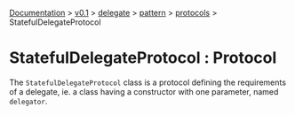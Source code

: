 [Documentation](../../../../documentation.md) >
 [v0.1](../../../version.md) >
  [delegate](../../module.md) >
   [pattern](../module.md) >
    [protocols](/module.md) >
     StatefulDelegateProtocol

# StatefulDelegateProtocol : Protocol

The `StatefulDelegateProtocol` class is a protocol defining the requirements of a delegate, ie. a class having a constructor with one parameter, named `delegator`.